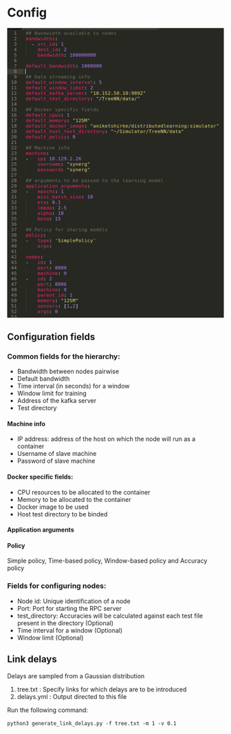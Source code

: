 # Config

![An sample configuration](../docs/images/config.png)

## Configuration fields
### Common fields for the hierarchy:
- Bandwidth between nodes pairwise
- Default bandwidth
- Time interval (in seconds) for a window
- Window limit for training
- Address of the kafka server
- Test directory

#### Machine info
- IP address: address of the host on which the node will run as a container
- Username of slave machine
- Password of slave machine

#### Docker specific fields:
- CPU resources to be allocated to the container
- Memory to be allocated to the container
- Docker image to be used
- Host test directory to be binded

#### Application arguments
#### Policy
Simple policy, Time-based policy, Window-based policy and Accuracy policy

### Fields for configuring nodes:
- Node id: Unique identification of a node
- Port: Port for starting the RPC server
- test_directory: Accuracies will be calculated against each test file present in the directory (Optional)
- Time interval for a window (Optional)
- Window limit (Optional)

## Link delays
Delays are sampled from a Gaussian distribution

1. tree.txt : Specify links for which delays are to be introduced
2. delays.yml : Output directed to this file

Run the following command:
```
python3 generate_link_delays.py -f tree.txt -m 1 -v 0.1
```


